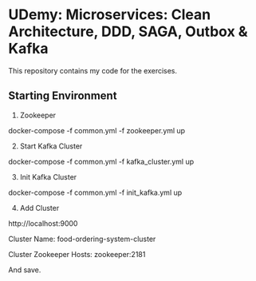 # UDemy: Microservices: Clean Architecture, DDD, SAGA, Outbox & Kafka

This repository contains my code for the exercises.

## Starting Environment

1. Zookeeper

docker-compose -f common.yml -f zookeeper.yml up

2. Start Kafka Cluster

docker-compose -f common.yml -f kafka_cluster.yml up

3. Init Kafka Cluster

docker-compose -f common.yml -f init_kafka.yml up

4. Add Cluster

http://localhost:9000

Cluster Name: food-ordering-system-cluster

Cluster Zookeeper Hosts: zookeeper:2181

And save.
